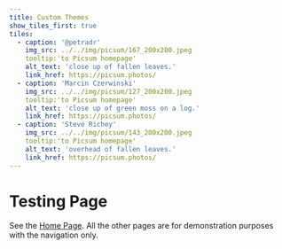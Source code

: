 ```yaml
---
title: Custom Themes
show_tiles_first: true
tiles:
  - caption: '@petradr'
    img_src: ../../img/picsum/167_200x200.jpeg
    tooltip:'to Picsum homepage'
    alt_text: 'close up of fallen leaves.'
    link_href: https://picsum.photos/ 
  - caption: 'Marcin Czerwinski'
    img_src: ../../img/picsum/127_200x200.jpeg
    tooltip:'to Picsum homepage'
    alt_text: 'close up of green moss on a log.'
    link_href: https://picsum.photos/ 
  - caption: 'Steve Richey'
    img_src: ../../img/picsum/143_200x200.jpeg
    tooltip:'to Picsum homepage'
    alt_text: 'overhead of fallen leaves.'
    link_href: https://picsum.photos/ 
---
```

# Testing Page

See the [Home Page](/). All the other pages are for demonstration purposes
with the navigation only.
